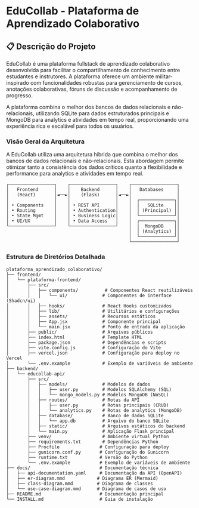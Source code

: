# EduCollab - Plataforma de Aprendizado Colaborativo

## 📋 Descrição do Projeto

EduCollab é uma plataforma fullstack de aprendizado colaborativo desenvolvida para facilitar o compartilhamento de conhecimento entre estudantes e instrutores. A plataforma oferece um ambiente militar-inspirado com funcionalidades robustas para gerenciamento de cursos, anotações colaborativas, fóruns de discussão e acompanhamento de progresso.

A plataforma combina o melhor dos bancos de dados relacionais e não-relacionais, utilizando SQLite para dados estruturados principais e MongoDB para analytics e atividades em tempo real, proporcionando uma experiência rica e escalável para todos os usuários.


### Visão Geral da Arquitetura

A EduCollab utiliza uma arquitetura híbrida que combina o melhor dos bancos de dados relacionais e não-relacionais. Esta abordagem permite otimizar tanto a consistência dos dados críticos quanto a flexibilidade e performance para analytics e atividades em tempo real.

```
┌─────────────────┐    ┌─────────────────┐    ┌─────────────────┐
│   Frontend      │    │    Backend      │    │   Databases     │
│   (React)       │◄──►│    (Flask)      │◄──►│                 │
│                 │    │                 │    │  ┌─────────────┐│
│ • Components    │    │ • REST API      │    │  │   SQLite    ││
│ • Routing       │    │ • Authentication│    │  │ (Principal) ││
│ • State Mgmt    │    │ • Business Logic│    │  └─────────────┘│
│ • UI/UX         │    │ • Data Access   │    │  ┌─────────────┐│
└─────────────────┘    └─────────────────┘    │  │  MongoDB    ││
                                              │  │ (Analytics) ││
                                              │  └─────────────┘│
                                              └─────────────────┘
```

### Estrutura de Diretórios Detalhada

```
plataforma_aprendizado_colaborativo/
├── frontend/
│   └── plataforma-frontend/
│       ├── src/
│       │   ├── components/          # Componentes React reutilizáveis
│       │   │   └── ui/             # Componentes de interface (Shadcn/ui)
│       │   ├── hooks/              # React Hooks customizados
│       │   ├── lib/                # Utilitários e configurações
│       │   ├── assets/             # Recursos estáticos
│       │   ├── App.jsx             # Componente principal
│       │   └── main.jsx            # Ponto de entrada da aplicação
│       ├── public/                 # Arquivos públicos
│       ├── index.html              # Template HTML
│       ├── package.json            # Dependências e scripts
│       ├── vite.config.js          # Configuração do Vite
│       ├── vercel.json             # Configuração para deploy no Vercel
│       └── .env.example            # Exemplo de variáveis de ambiente
├── backend/
│   └── educollab-api/
│       ├── src/
│       │   ├── models/             # Modelos de dados
│       │   │   ├── user.py         # Modelos SQLAlchemy (SQL)
│       │   │   └── mongo_models.py # Modelos MongoDB (NoSQL)
│       │   ├── routes/             # Rotas da API
│       │   │   ├── user.py         # Rotas principais (CRUD)
│       │   │   └── analytics.py    # Rotas de analytics (MongoDB)
│       │   ├── database/           # Banco de dados SQLite
│       │   │   └── app.db          # Arquivo do banco SQLite
│       │   ├── static/             # Arquivos estáticos do backend
│       │   └── main.py             # Aplicação Flask principal
│       ├── venv/                   # Ambiente virtual Python
│       ├── requirements.txt        # Dependências Python
│       ├── Procfile               # Configuração para deploy
│       ├── gunicorn.conf.py       # Configuração do Gunicorn
│       ├── runtime.txt            # Versão do Python
│       └── .env.example           # Exemplo de variáveis de ambiente
├── docs/                          # Documentação técnica
│   ├── api-documentation.yaml     # Documentação da API (OpenAPI)
│   ├── er-diagram.mmd            # Diagrama ER (Mermaid)
│   ├── class-diagram.mmd         # Diagrama de classes
│   └── use-case-diagram.mmd      # Diagrama de casos de uso
├── README.md                      # Documentação principal
└── INSTALL.md                     # Guia de instalação
```

